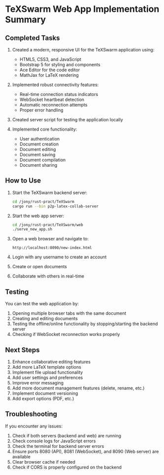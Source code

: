 # TeXSwarm Web App Implementation Summary

## Completed Tasks

1. Created a modern, responsive UI for the TeXSwarm application using:
   - HTML5, CSS3, and JavaScript
   - Bootstrap 5 for styling and components
   - Ace Editor for the code editor
   - MathJax for LaTeX rendering

2. Implemented robust connectivity features:
   - Real-time connection status indicators
   - WebSocket heartbeat detection
   - Automatic reconnection attempts
   - Proper error handling

3. Created server script for testing the application locally

4. Implemented core functionality:
   - User authentication
   - Document creation
   - Document editing
   - Document saving
   - Document compilation
   - Document sharing

## How to Use

1. Start the TeXSwarm backend server:
   ```bash
   cd /jony/rust-pract/TeXSwarm
   cargo run --bin p2p-latex-collab-server
   ```

2. Start the web app server:
   ```bash
   cd /jony/rust-pract/TeXSwarm/web
   ./serve_new_app.sh
   ```

3. Open a web browser and navigate to:
   ```
   http://localhost:8090/new-index.html
   ```

4. Login with any username to create an account
5. Create or open documents
6. Collaborate with others in real-time

## Testing

You can test the web application by:

1. Opening multiple browser tabs with the same document
2. Creating and editing documents
3. Testing the offline/online functionality by stopping/starting the backend server
4. Checking if WebSocket reconnection works properly

## Next Steps

1. Enhance collaborative editing features
2. Add more LaTeX template options
3. Implement file upload functionality
4. Add user settings and preferences
5. Improve error messaging
6. Add more document management features (delete, rename, etc.)
7. Implement document versioning
8. Add export options (PDF, etc.)

## Troubleshooting

If you encounter any issues:

1. Check if both servers (backend and web) are running
2. Check console logs for JavaScript errors
3. Check the terminal for backend server errors
4. Ensure ports 8080 (API), 8081 (WebSocket), and 8090 (Web server) are available
5. Clear browser cache if needed
6. Check if CORS is properly configured on the backend
